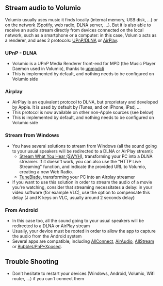 ## Stream audio to Volumio
Volumio usually uses music it finds locally (internal memory, USB disk, ...) or on the network (Spotify, web radio, DLNA server, ...). But it is also able to receive an audio stream directly from devices connected on the local network, such as a smartphone or a computer: in this case, Volumio acts as a renderer, and uses 2 protocols: [UPnP/DLNA](https://en.wikipedia.org/wiki/Digital_Living_Network_Alliance) or [AirPlay](https://en.wikipedia.org/wiki/AirPlay).

### UPnP - DLNA
* Volumio is a UPnP Media Renderer front-end for MPD (the Music Player Daemon used in Volumio), thanks to [upmpdcli](https://www.lesbonscomptes.com/upmpdcli/)
* This is implemented by default, and nothing needs to be configured on Volumio side


### Airplay
* AirPlay is an equivalent protocol to DLNA, but proprietary and developed by Apple. It is used by default by iTunes, and on iPhone, iPad, ...
* This protocol is now available on other non-Apple sources (see below)
* This is implemented by default, and nothing needs to be configured on Volumio side

### Stream from Windows
* You have several solutions to stream from Windows (all the sound going to your usual speakers will be redirected to a DLNA or AirPlay stream):
  * [Stream What You Hear (SWYH)](http://www.streamwhatyouhear.com/), transforming your PC into a DLNA streamer. If it doesn't work, you can also use the "HTTP Live Streaming" function, and indicate the provided URL to Volumio, creating a new Web Radio.
  * [TuneBlade](http://tuneblade.com/), transforming your PC into an Airplay streamer
* If you want to use this solution in order to stream the audio of a movie you're watching, consider that streaming necessitates a delay: in your video software (for example VLC), use the option to compensate this delay (J and K keys on VLC, usually around 2 seconds delay)

### From Android
* In this case too, all the sound going to your usual speakers will be redirected to a DLNA or AirPlay stream
* Usually, your device must be rooted in order to allow the app to capture the audio from the Android system
* Several apps are compatible, including [AllConnect](https://play.google.com/store/apps/details?id=com.tuxera.streambels), [AirAudio](https://play.google.com/store/apps/details?id=eu.airaudio), [AllStream](https://play.google.com/store/apps/details?id=com.kineticgamestudios.airtunes.android) or [BubbleUPnP+Xposed](https://play.google.com/store/apps/details?id=com.bubblesoft.android.bubbleupnp).

## Trouble Shooting
* Don't hesitate to restart your devices (Windows, Android, Volumio, Wifi router, ...) if you can't connect them
